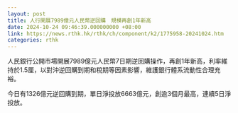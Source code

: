 ```yaml
---
layout: post
title: 人行開展7989億元人民幣逆回購　規模再創1年新高
date: 2024-10-24 09:46:39.000000000 +08:00
link: https://news.rthk.hk/rthk/ch/component/k2/1775958-20241024.htm
categories: rthk
---
```


人民銀行公開市場開展7989億元人民幣7日期逆回購操作，再創1年新高，利率維持於1.5厘，以對沖逆回購到期和稅期等因素影響，維護銀行體系流動性合理充裕。

今日有1326億元逆回購到期，單日淨投放6663億元，創逾3個月最高，連續5日淨投放。
